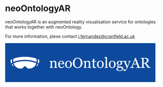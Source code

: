 # neoOntologyAR

neoOntologyAR is an augmented reality visualisation service for ontologies that works together with neoOntology.

For more information, plese contact i.fernandez@cranfield.ac.uk

![alt text](https://github.com/InigoGregorio/neoOntology/blob/opEx_visualisation/assets/files/png/Logo-neoOntologyAR.png)
